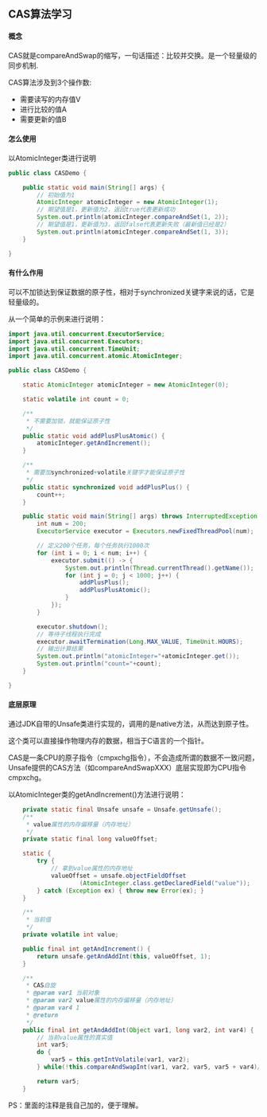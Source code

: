 ## CAS算法学习

#### 概念

CAS就是compareAndSwap的缩写，一句话描述：比较并交换。是一个轻量级的同步机制.

CAS算法涉及到3个操作数:

- 需要读写的内存值V
- 进行比较的值A
- 需要更新的值B

#### 怎么使用

以AtomicInteger类进行说明

```java
public class CASDemo {

    public static void main(String[] args) {
        // 初始值为1
        AtomicInteger atomicInteger = new AtomicInteger(1);
        // 期望值是1，更新值为2，返回true代表更新成功
        System.out.println(atomicInteger.compareAndSet(1, 2));
        // 期望值是1，更新值为3，返回false代表更新失败（最新值已经是2）
        System.out.println(atomicInteger.compareAndSet(1, 3));
    }

}
```

#### 有什么作用

可以不加锁达到保证数据的原子性，相对于synchronized关键字来说的话，它是轻量级的。

从一个简单的示例来进行说明：

```java
import java.util.concurrent.ExecutorService;
import java.util.concurrent.Executors;
import java.util.concurrent.TimeUnit;
import java.util.concurrent.atomic.AtomicInteger;

public class CASDemo {

    static AtomicInteger atomicInteger = new AtomicInteger(0);

    static volatile int count = 0;

    /**
     * 不需要加锁，就能保证原子性
     */
    public static void addPlusPlusAtomic() {
        atomicInteger.getAndIncrement();
    }

    /**
     * 需要加synchronized+volatile关键字才能保证原子性
     */
    public static synchronized void addPlusPlus() {
        count++;
    }

    public static void main(String[] args) throws InterruptedException {
        int num = 200;
        ExecutorService executor = Executors.newFixedThreadPool(num);

        // 定义200个任务，每个任务执行1000次
        for (int i = 0; i < num; i++) {
            executor.submit(() -> {
                System.out.println(Thread.currentThread().getName());
                for (int j = 0; j < 1000; j++) {
                    addPlusPlus();
                    addPlusPlusAtomic();
                }
            });
        }

        executor.shutdown();
        // 等待子线程执行完成
        executor.awaitTermination(Long.MAX_VALUE, TimeUnit.HOURS);
        // 输出计算结果
        System.out.println("atomicInteger="+atomicInteger.get());
        System.out.println("count="+count);
    }

}
```

#### 底层原理

通过JDK自带的Unsafe类进行实现的，调用的是native方法，从而达到原子性。

这个类可以直接操作物理内存的数据，相当于C语言的一个指针。

CAS是一条CPU的原子指令（cmpxchg指令），不会造成所谓的数据不一致问题，Unsafe提供的CAS方法（如compareAndSwapXXX）底层实现即为CPU指令cmpxchg。

以AtomicInteger类的getAndIncrement()方法进行说明：

``` java
	private static final Unsafe unsafe = Unsafe.getUnsafe();
    /**
     * value属性的内存偏移量（内存地址）
     */
    private static final long valueOffset;

    static {
        try {
            // 拿到value属性的内存地址
            valueOffset = unsafe.objectFieldOffset
                    (AtomicInteger.class.getDeclaredField("value"));
        } catch (Exception ex) { throw new Error(ex); }
    }

    /**
     * 当前值
     */
    private volatile int value;

    public final int getAndIncrement() {
        return unsafe.getAndAddInt(this, valueOffset, 1);
    }

    /**
     * CAS自旋
     * @param var1 当前对象
     * @param var2 value属性的内存偏移量（内存地址）
     * @param var4 1
     * @return
     */
    public final int getAndAddInt(Object var1, long var2, int var4) {
        // 当前value属性的真实值
        int var5;
        do {
            var5 = this.getIntVolatile(var1, var2);
        } while(!this.compareAndSwapInt(var1, var2, var5, var5 + var4)/* 如果期望值与真实值一样，就加一，否则继续循环判断，直到更新成功为止 */);

        return var5;
    }
```

PS：里面的注释是我自己加的，便于理解。